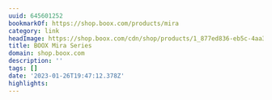 ```yaml
---
uuid: 645601252
bookmarkOf: https://shop.boox.com/products/mira
category: link
headImage: https://shop.boox.com/cdn/shop/products/1_877ed836-eb5c-4aa3-810f-389ca887934d_medium.jpg?v=1665209924
title: BOOX Mira Series
domain: shop.boox.com
description: ''
tags: []
date: '2023-01-26T19:47:12.378Z'
highlights:
---
```



